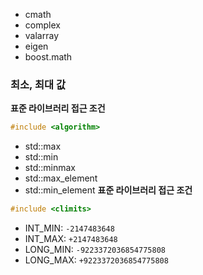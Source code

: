 - cmath
- complex
- valarray
- eigen
- boost.math

### 최소, 최대 값
**표준 라이브러리 접근 조건**
```cpp
#include <algorithm>
```
- std::max
- std::min
- std::minmax
- std::max_element
- std::min_element
**표준 라이브러리 접근 조건**
```cpp
#include <climits>
```
- INT_MIN: `-2147483648`
- INT_MAX: `+2147483648`
- LONG_MIN:  `-9223372036854775808`
- LONG_MAX: `+9223372036854775808`
